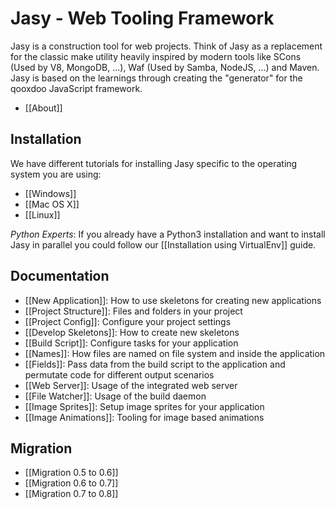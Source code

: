 Jasy - Web Tooling Framework
============================

Jasy is a construction tool for web projects. Think of Jasy as a replacement for the classic make utility heavily inspired by modern tools like SCons (Used by V8, MongoDB, ...), Waf (Used by Samba, NodeJS, ...) and Maven. Jasy is based on the learnings through creating the "generator" for the qooxdoo JavaScript framework.

* [[About]]

## Installation

We have different tutorials for installing Jasy specific to the operating system you are using:

* [[Windows]]
* [[Mac OS X]]
* [[Linux]]

*Python Experts*: If you already have a Python3 installation and want to install Jasy in parallel you could follow our [[Installation using VirtualEnv]] guide.

## Documentation

* [[New Application]]: How to use skeletons for creating new applications
* [[Project Structure]]: Files and folders in your project
* [[Project Config]]: Configure your project settings
* [[Develop Skeletons]]: How to create new skeletons
* [[Build Script]]: Configure tasks for your application
* [[Names]]: How files are named on file system and inside the application
* [[Fields]]: Pass data from the build script to the application and permutate code for different output scenarios
* [[Web Server]]: Usage of the integrated web server
* [[File Watcher]]: Usage of the build daemon
* [[Image Sprites]]: Setup image sprites for your application
* [[Image Animations]]: Tooling for image based animations

## Migration

* [[Migration 0.5 to 0.6]]
* [[Migration 0.6 to 0.7]]
* [[Migration 0.7 to 0.8]]